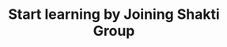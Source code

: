 ---
title: " Start learning by Joining Shakti Group"
heading: " Join us Now!"
joinBtn: " Connect on Whatsapp"
image: " /assets/images/programs/women.png"
---